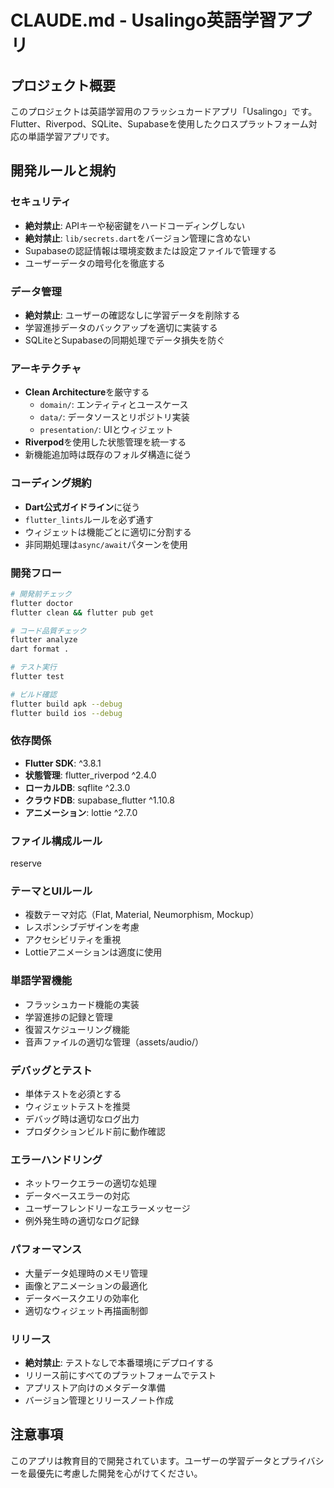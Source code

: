 # CLAUDE.md - Usalingo英語学習アプリ

## プロジェクト概要
このプロジェクトは英語学習用のフラッシュカードアプリ「Usalingo」です。Flutter、Riverpod、SQLite、Supabaseを使用したクロスプラットフォーム対応の単語学習アプリです。

## 開発ルールと規約

### セキュリティ
- **絶対禁止**: APIキーや秘密鍵をハードコーディングしない
- **絶対禁止**: `lib/secrets.dart`をバージョン管理に含めない
- Supabaseの認証情報は環境変数または設定ファイルで管理する
- ユーザーデータの暗号化を徹底する

### データ管理
- **絶対禁止**: ユーザーの確認なしに学習データを削除する
- 学習進捗データのバックアップを適切に実装する
- SQLiteとSupabaseの同期処理でデータ損失を防ぐ

### アーキテクチャ
- **Clean Architecture**を厳守する
  - `domain/`: エンティティとユースケース
  - `data/`: データソースとリポジトリ実装
  - `presentation/`: UIとウィジェット
- **Riverpod**を使用した状態管理を統一する
- 新機能追加時は既存のフォルダ構造に従う

### コーディング規約
- **Dart公式ガイドライン**に従う
- `flutter_lints`ルールを必ず通す
- ウィジェットは機能ごとに適切に分割する
- 非同期処理は`async/await`パターンを使用

### 開発フロー
```bash
# 開発前チェック
flutter doctor
flutter clean && flutter pub get

# コード品質チェック
flutter analyze
dart format .

# テスト実行
flutter test

# ビルド確認
flutter build apk --debug
flutter build ios --debug
```

### 依存関係
- **Flutter SDK**: ^3.8.1
- **状態管理**: flutter_riverpod ^2.4.0
- **ローカルDB**: sqflite ^2.3.0
- **クラウドDB**: supabase_flutter ^1.10.8
- **アニメーション**: lottie ^2.7.0

### ファイル構成ルール
reserve

### テーマとUIルール
- 複数テーマ対応（Flat, Material, Neumorphism, Mockup）
- レスポンシブデザインを考慮
- アクセシビリティを重視
- Lottieアニメーションは適度に使用

### 単語学習機能
- フラッシュカード機能の実装
- 学習進捗の記録と管理
- 復習スケジューリング機能
- 音声ファイルの適切な管理（assets/audio/）

### デバッグとテスト
- 単体テストを必須とする
- ウィジェットテストを推奨
- デバッグ時は適切なログ出力
- プロダクションビルド前に動作確認

### エラーハンドリング
- ネットワークエラーの適切な処理
- データベースエラーの対応
- ユーザーフレンドリーなエラーメッセージ
- 例外発生時の適切なログ記録

### パフォーマンス
- 大量データ処理時のメモリ管理
- 画像とアニメーションの最適化
- データベースクエリの効率化
- 適切なウィジェット再描画制御

### リリース
- **絶対禁止**: テストなしで本番環境にデプロイする
- リリース前にすべてのプラットフォームでテスト
- アプリストア向けのメタデータ準備
- バージョン管理とリリースノート作成

## 注意事項
このアプリは教育目的で開発されています。ユーザーの学習データとプライバシーを最優先に考慮した開発を心がけてください。